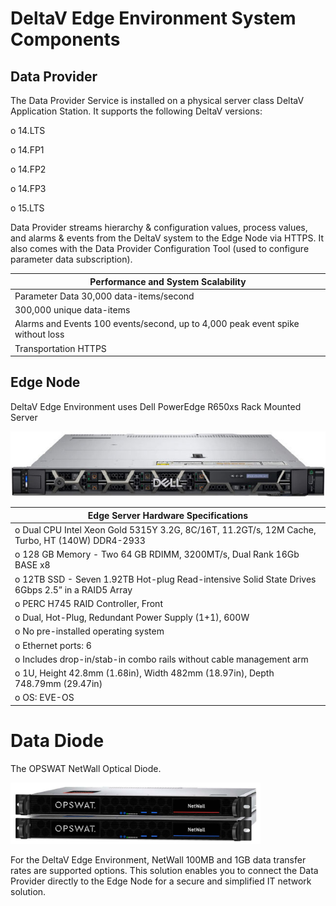 # DeltaV Edge Environment System Components

## Data Provider	

The Data Provider Service is installed on a physical server class DeltaV Application Station.
It supports the following DeltaV versions:

o 14.LTS

o 14.FP1

o 14.FP2

o 14.FP3

o 15.LTS

Data Provider streams hierarchy & configuration values, process values, and alarms & events from the DeltaV system to the Edge Node via HTTPS.
It also comes with the Data Provider Configuration Tool (used to configure parameter data subscription).


|  Performance and System Scalability |
| ------------------------------------------ | 
| Parameter Data	30,000 data-items/second |
| 300,000 unique data-items |
| Alarms and Events	100 events/second, up to 4,000 peak event spike without loss |
| Transportation	HTTPS |
 


## Edge Node	

DeltaV Edge Environment uses Dell PowerEdge R650xs Rack Mounted Server


![Figure 1-1. DeltaV Edge Server (Dell PowerEdge R650xs Rack Mounted Server)](edge-server.png)


|  Edge Server Hardware Specifications  |
| ------------------------------------------------------------------------------------------------- |
| o	Dual CPU Intel Xeon Gold 5315Y 3.2G, 8C/16T, 11.2GT/s, 12M Cache, Turbo, HT (140W) DDR4-2933   |
| o	128 GB Memory - Two 64 GB RDIMM, 3200MT/s, Dual Rank 16Gb BASE x8                              |
| o	12TB SSD - Seven 1.92TB Hot-plug Read-intensive Solid State Drives 6Gbps 2.5” in a RAID5 Array | 
| o	PERC H745 RAID Controller, Front                                                               | 
| o	Dual, Hot-Plug, Redundant Power Supply (1+1), 600W                                             | 
| o	No pre-installed operating system                                                              | 
| o	Ethernet ports: 6                                                                             | 
| o	Includes drop-in/stab-in combo rails without cable management arm                             | 
| o	1U, Height 42.8mm (1.68in), Width 482mm (18.97in), Depth 748.79mm (29.47in)                   |  
| o	OS: EVE-OS                                                                                    |



# Data Diode	

The OPSWAT NetWall Optical Diode. 
 
<img src="opswat-data-diode.png" width=400>

For the DeltaV Edge Environment, NetWall 100MB and 1GB data transfer rates are supported options. This solution enables you to connect the Data Provider directly to the Edge Node for a secure and simplified IT network solution.




